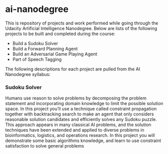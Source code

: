 # ai-nanodegree

This is repository of projects and work performed while going through the Udacity Artificial Intelligence Nanodegree. Below are lists of the following projects to be built and completed during the course:

<ul>
<li>Build a Sudoku Solver
<li>Build a Forward Planning Agent
<li>Build an Adversarial Game Playing Agent
<li>Part of Speech Tagging
</ul>

The following descriptions for each project are pulled from the AI Nanodegree syllabus:

<h3>Sudoku Solver</h3>
Humans use reason to solve problems by decomposing the problem statement and incorporating domain
knowledge to limit the possible solution space. In this project you’ll use a technique called constraint
propagation together with backtracking search to make an agent that only considers reasonable solution
candidates and efficiently solves any Sudoku puzzle. This approach appears in many classical AI problems,
and the solution techniques have been extended and applied to diverse problems in bioinformatics,
logistics, and operations research. In this project you will demonstrate some basic algorithms knowledge, and learn to use constraint
satisfaction to solve general problems
